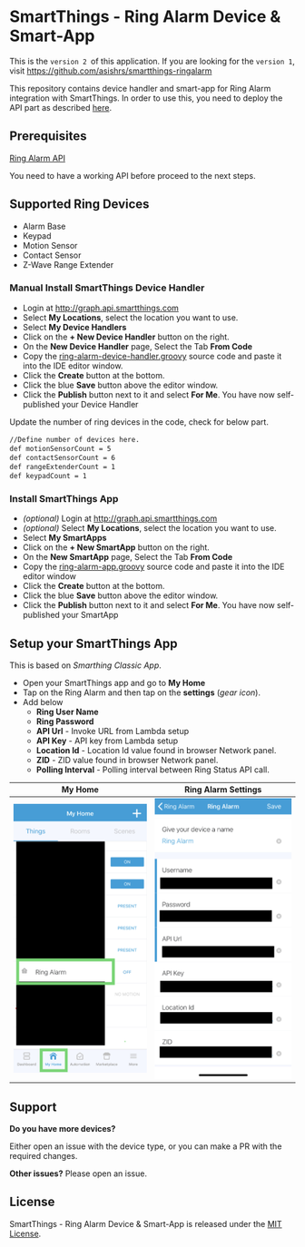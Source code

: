 # SmartThings - Ring Alarm Device & Smart-App

<aside class="notice">

This is the `version 2 `of this application. If you are looking for the `version 1`, visit https://github.com/asishrs/smartthings-ringalarm

</aside>

This repository contains device handler and smart-app for Ring Alarm integration with SmartThings. In order to use this, you need to deploy the API part as described [here](https://github.com/asishrs/smartthings-ringalarmv2 ).

## Prerequisites 
[Ring Alarm API](https://github.com/asishrs/smartthings-ringalarmv2 ) 

<aside class="warning">

You need to have a working API before proceed to the next steps.

</aside>

## Supported Ring Devices

- Alarm Base
- Keypad
- Motion Sensor
- Contact Sensor
- Z-Wave Range Extender 


### Manual Install SmartThings Device Handler
 - Login at http://graph.api.smartthings.com
 - Select **My Locations**, select the location you want to use.
 - Select  **My Device Handlers**
 - Click on the **+ New Device Handler** button on the right.
 - On the **New Device Handler** page, Select the Tab **From Code**
  - Copy the [ring-alarm-device-handler.groovy](smartthings/ring-alarm-device-handler.groovy) source code and paste it into the IDE editor window.
  - Click the **Create** button at the bottom.
  - Click the blue **Save** button above the editor window.
  - Click the **Publish** button next to it and select **For Me**. You have now self-published your Device Handler

<aside class="notice">

Update the number of ring devices in the code, check for below part.

```
//Define number of devices here.
def motionSensorCount = 5
def contactSensorCount = 6
def rangeExtenderCount = 1
def keypadCount = 1
```

</aside>

### Install SmartThings App
 - *(optional)* Login at http://graph.api.smartthings.com
 - *(optional)* Select **My Locations**, select the location you want to use.
 - Select **My SmartApps**
- Click on the **+ New SmartApp** button on the right.
- On the **New SmartApp**  page, Select the Tab **From Code**
- Copy the [ring-alarm-app.groovy](smartthings/ring-alarm-app.groovy) source code and paste it into the IDE editor window
- Click the **Create** button at the bottom.
- Click the blue **Save** button above the editor window.
- Click the **Publish** button next to it and select **For Me**. You have now self-published your SmartApp

## Setup your SmartThings App
This is based on *Smarthing Classic App*.

- Open your SmartThings app and go to **My Home**
- Tap on the Ring Alarm and then tap on the **settings** (*gear icon*).
- Add below
  - **Ring User Name**
  - **Ring Password**
  - **API Url** - Invoke URL from Lambda setup
  - **API Key** - API key from Lambda setup
  - **Location Id** - Location Id value found in browser Network panel.
  - **ZID** - ZID value found in browser Network panel.
  - **Polling Interval** - Polling interval between Ring Status API call.

|                           My Home                            | Ring Alarm Settings                                          |
| :----------------------------------------------------------: | ------------------------------------------------------------ |
| ![SmartThings - My Home](images/smarthings_classic_app.jpg?raw=true "SmartThings Classic- Home") | ![SmartThings - My Home](images/smartthings-classic-app-settings.jpg?raw=true "SmartThings Classic- Home") |

## Support

**Do you have more devices?**

Either open an issue with the device type, or you can make a PR with the required changes. 

**Other issues?**
Please open an issue.

## License

SmartThings - Ring Alarm Device & Smart-App is released under the [MIT License](https://opensource.org/licenses/MIT).